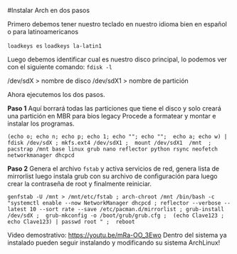 #Instalar Arch en dos pasos

Primero debemos tener nuestro teclado en nuestro idioma bien en español o para latinoamericanos

`loadkeys es`
`loadkeys la-latin1`

Luego debemos identificar cual es nuestro disco principal, lo podemos ver con el siguiente comando:
`fdisk -l`

/dev/sdX      > nombre de disco
/dev/sdX1   > nombre de partición

Ahora ejecutemos los dos pasos.

**Paso 1**
Aquí borrará todas las particiones que tiene el disco y solo creará una partición en MBR para bios legacy
Procede a formatear y montar e instalar los programas.

`(echo o; echo n; echo p; echo 1; echo ""; echo "";  echo a; echo w) | fdisk /dev/sdX ; mkfs.ext4 /dev/sdX1 ;  mount /dev/sdX1  /mnt  ;  pacstrap /mnt base linux grub nano reflector python rsync neofetch networkmanager dhcpcd`

**Paso 2**
Genera el archivo `fstab` y activa servicios de red, genera lista de mirrorlist luego 
instala grub con su archivo de configuración para luego
crear la contraseña de root y finalmente reiniciar.

`genfstab -U /mnt > /mnt/etc/fstab ; arch-chroot /mnt /bin/bash -c "systemctl enable --now NetworkManager dhcpcd ; reflector --verbose --latest 10 --sort rate --save /etc/pacman.d/mirrorlist ; grub-install /dev/sdX ;  grub-mkconfig -o /boot/grub/grub.cfg ;  (echo Clave123 ; echo Clave123) | passwd root " ;  reboot`

Video demostrativo: https://youtu.be/mRa-OO_3Ewo
Dentro del sistema ya instalado pueden seguir instalando y modificando su sistema ArchLinux! 
